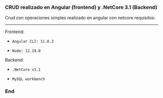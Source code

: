 ### CRUD realizado en Angular (frontend) y .NetCore 3.1 (Backend)
Crud con operaciones simples realizado en angular con netcore requisitos:

------------
Frontend:
- `Angular CLI: 11.0.3`

- `Node: 12.19.0`

Backend:
- `.NetCore v3.1`

- `MySQL workbench`

### End